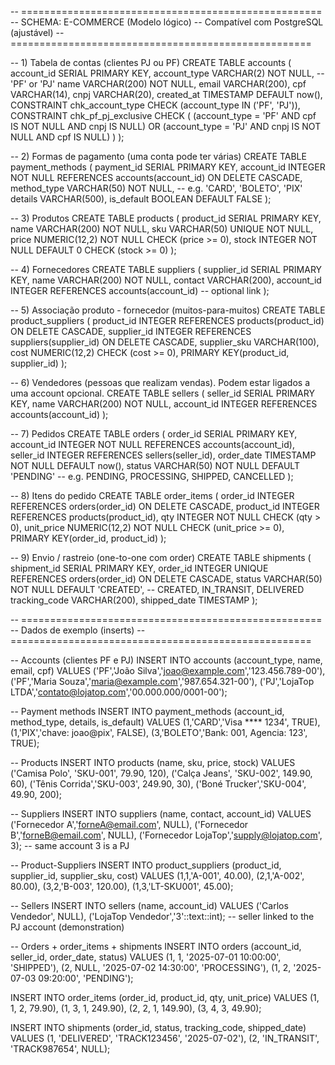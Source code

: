 -- ====================================================
-- SCHEMA: E-COMMERCE (Modelo lógico)
-- Compatível com PostgreSQL (ajustável)
-- ====================================================

-- 1) Tabela de contas (clientes PJ ou PF)
CREATE TABLE accounts (
    account_id    SERIAL PRIMARY KEY,
    account_type  VARCHAR(2) NOT NULL, -- 'PF' or 'PJ'
    name          VARCHAR(200) NOT NULL,
    email         VARCHAR(200),
    cpf           VARCHAR(14),
    cnpj          VARCHAR(20),
    created_at    TIMESTAMP DEFAULT now(),
    CONSTRAINT chk_account_type CHECK (account_type IN ('PF', 'PJ')),
    CONSTRAINT chk_pf_pj_exclusive CHECK (
        (account_type = 'PF' AND cpf IS NOT NULL AND cnpj IS NULL)
     OR (account_type = 'PJ' AND cnpj IS NOT NULL AND cpf IS NULL)
    )
);

-- 2) Formas de pagamento (uma conta pode ter várias)
CREATE TABLE payment_methods (
    payment_id    SERIAL PRIMARY KEY,
    account_id    INTEGER NOT NULL REFERENCES accounts(account_id) ON DELETE CASCADE,
    method_type   VARCHAR(50) NOT NULL, -- e.g. 'CARD', 'BOLETO', 'PIX'
    details       VARCHAR(500),
    is_default    BOOLEAN DEFAULT FALSE
);

-- 3) Produtos
CREATE TABLE products (
    product_id SERIAL PRIMARY KEY,
    name       VARCHAR(200) NOT NULL,
    sku        VARCHAR(50) UNIQUE NOT NULL,
    price      NUMERIC(12,2) NOT NULL CHECK (price >= 0),
    stock      INTEGER NOT NULL DEFAULT 0 CHECK (stock >= 0)
);

-- 4) Fornecedores
CREATE TABLE suppliers (
    supplier_id SERIAL PRIMARY KEY,
    name        VARCHAR(200) NOT NULL,
    contact     VARCHAR(200),
    account_id  INTEGER REFERENCES accounts(account_id) -- optional link
);

-- 5) Associação produto - fornecedor (muitos-para-muitos)
CREATE TABLE product_suppliers (
    product_id  INTEGER REFERENCES products(product_id) ON DELETE CASCADE,
    supplier_id INTEGER REFERENCES suppliers(supplier_id) ON DELETE CASCADE,
    supplier_sku VARCHAR(100),
    cost         NUMERIC(12,2) CHECK (cost >= 0),
    PRIMARY KEY(product_id, supplier_id)
);

-- 6) Vendedores (pessoas que realizam vendas). Podem estar ligados a uma account opcional.
CREATE TABLE sellers (
    seller_id SERIAL PRIMARY KEY,
    name      VARCHAR(200) NOT NULL,
    account_id INTEGER REFERENCES accounts(account_id)
);

-- 7) Pedidos
CREATE TABLE orders (
    order_id   SERIAL PRIMARY KEY,
    account_id INTEGER NOT NULL REFERENCES accounts(account_id),
    seller_id  INTEGER REFERENCES sellers(seller_id),
    order_date TIMESTAMP NOT NULL DEFAULT now(),
    status     VARCHAR(50) NOT NULL DEFAULT 'PENDING' -- e.g. PENDING, PROCESSING, SHIPPED, CANCELLED
);

-- 8) Itens do pedido
CREATE TABLE order_items (
    order_id   INTEGER REFERENCES orders(order_id) ON DELETE CASCADE,
    product_id INTEGER REFERENCES products(product_id),
    qty        INTEGER NOT NULL CHECK (qty > 0),
    unit_price NUMERIC(12,2) NOT NULL CHECK (unit_price >= 0),
    PRIMARY KEY(order_id, product_id)
);

-- 9) Envio / rastreio (one-to-one com order)
CREATE TABLE shipments (
    shipment_id  SERIAL PRIMARY KEY,
    order_id      INTEGER UNIQUE REFERENCES orders(order_id) ON DELETE CASCADE,
    status        VARCHAR(50) NOT NULL DEFAULT 'CREATED', -- CREATED, IN_TRANSIT, DELIVERED
    tracking_code VARCHAR(200),
    shipped_date  TIMESTAMP
);

-- ====================================================
-- Dados de exemplo (inserts)
-- ====================================================

-- Accounts (clientes PF e PJ)
INSERT INTO accounts (account_type, name, email, cpf) VALUES
('PF','João Silva','joao@example.com','123.456.789-00'),
('PF','Maria Souza','maria@example.com','987.654.321-00'),
('PJ','LojaTop LTDA','contato@lojatop.com','00.000.000/0001-00');

-- Payment methods
INSERT INTO payment_methods (account_id, method_type, details, is_default) VALUES
(1,'CARD','Visa **** 1234', TRUE),
(1,'PIX','chave: joao@pix', FALSE),
(3,'BOLETO','Bank: 001, Agencia: 123', TRUE);

-- Products
INSERT INTO products (name, sku, price, stock) VALUES
('Camisa Polo', 'SKU-001', 79.90, 120),
('Calça Jeans',  'SKU-002', 149.90, 60),
('Tênis Corrida','SKU-003', 249.90, 30),
('Boné Trucker','SKU-004', 49.90, 200);

-- Suppliers
INSERT INTO suppliers (name, contact, account_id) VALUES
('Fornecedor A','forneA@email.com', NULL),
('Fornecedor B','forneB@email.com', NULL),
('Fornecedor LojaTop','supply@lojatop.com', 3); -- same account 3 is a PJ

-- Product-Suppliers
INSERT INTO product_suppliers (product_id, supplier_id, supplier_sku, cost) VALUES
(1,1,'A-001', 40.00),
(2,1,'A-002', 80.00),
(3,2,'B-003', 120.00),
(1,3,'LT-SKU001', 45.00);

-- Sellers
INSERT INTO sellers (name, account_id) VALUES
('Carlos Vendedor', NULL),
('LojaTop Vendedor','3'::text::int); -- seller linked to the PJ account (demonstration)

-- Orders + order_items + shipments
INSERT INTO orders (account_id, seller_id, order_date, status) VALUES
(1, 1, '2025-07-01 10:00:00', 'SHIPPED'),
(2, NULL, '2025-07-02 14:30:00', 'PROCESSING'),
(1, 2, '2025-07-03 09:20:00', 'PENDING');

INSERT INTO order_items (order_id, product_id, qty, unit_price) VALUES
(1, 1, 2, 79.90),
(1, 3, 1, 249.90),
(2, 2, 1, 149.90),
(3, 4, 3, 49.90);

INSERT INTO shipments (order_id, status, tracking_code, shipped_date) VALUES
(1, 'DELIVERED', 'TRACK123456', '2025-07-02'),
(2, 'IN_TRANSIT', 'TRACK987654', NULL);


